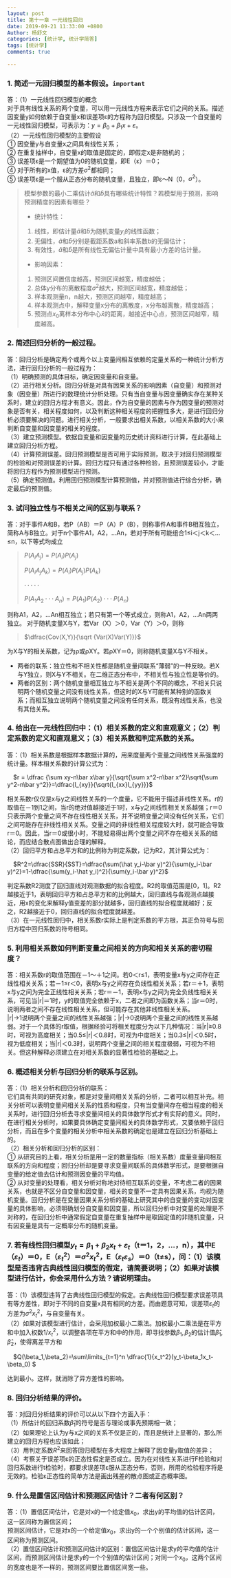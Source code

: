 ```yaml
---
layout: post
title: 第十一章 一元线性回归
date: 2019-09-21 11:33:00 +0800
Author: 杨舒文
categories: [统计学, 统计学简答]
tags: [统计学]
comments: true

---
```


### 1. 简述一元回归模型的基本假设。`important`

答：（1）一元线性回归模型的概念  
对于具有线性关系的两个变量，可以用一元线性方程来表示它们之间的关系。描述因变量y如何依赖于自变量x和误差项ε的方程称为回归模型。只涉及一个自变量的一元线性回归模型，可表示为：$y=\beta_0+\beta_1x+\varepsilon$。   
（2）一元线性回归模型的主要假设  
① 因变量y与自变量x之间具有线性关系；  
② 在重复抽样中，自变量x的取值是固定的，即假定x是非随机的；  
③ 误差项ε是一个期望值为0的随机变量，即E（ε）＝0；  
④ 对于所有的x值，ε的方差$\sigma^2$都相同；   
⑤ 误差项ε是一个服从正态分布的随机变量，且独立，即ε～N（0，$\sigma^2$）。   

> 模型参数的最小二乘估计$\hat a$和$\hat b$具有哪些统计特性？若模型用于预测，影响预测精度的因素有哪些？
>
> - 统计特性：
>
> 1. 线性，即估计量$\hat a$和$\hat b$为随机变量$y_i$的线性函数；
> 2. 无偏性，$\hat a$和$\hat b$分别是截距系数a和斜率系数b的无偏估计；
> 3. 有效性，$\hat a$和$\hat b$是所有线性无偏估计量中具有最小方差的估计量。
>
> - 影响因素：
>
> 1. 预测区间置信度越高，预测区间越宽，精度越低；
> 2. 总体y分布的离散程度$\sigma^2$越大，预测区间越宽，精度越低；
> 3. 样本观测量n，n越大，预测区间越窄，精度越高；
> 4. 样本观测点中，解释变量x分布的离散度，x分布越离散，精度越高；
> 5. 预测点$x_0$离样本分布中心$\bar x$的距离，越接近中心点，预测区间越窄，精度越高。



### 2. 简述回归分析的一般过程。

答：回归分析是确定两个或两个以上变量间相互依赖的定量关系的一种统计分析方法，进行回归分析的一般过程为：  
（1）明确预测的具体目标，确定因变量和自变量。  
（2）进行相关分析。回归分析是对具有因果关系的影响因素（自变量）和预测对象（因变量）所进行的数理统计分析处理。只有当自变量与因变量确实存在某种关系时，建立的回归方程才有意义。因此，作为自变量的因素与作为因变量的预测对象是否有关，相关程度如何，以及判断这种相关程度的把握性多大，是进行回归分析必须要解决的问题。进行相关分析，一般要求出相关系数，以相关系数的大小来判断自变量和因变量的相关的程度。  
（3）建立预测模型。依据自变量和因变量的历史统计资料进行计算，在此基础上建立回归分析方程。  
（4）计算预测误差。回归预测模型是否可用于实际预测，取决于对回归预测模型的检验和对预测误差的计算。回归方程只有通过各种检验，且预测误差较小，才能将回归方程作为预测模型进行预测。  
（5）确定预测值。利用回归预测模型计算预测值，并对预测值进行综合分析，确定最后的预测值。



### 3. 试问独立性与不相关之间的区别与联系？

答：对于事件A和B，若P（AB）＝P（A）P（B），则称事件A和事件B相互独立，简称A与B独立。对于n个事件A1，A2，…An，若对于所有可能组合1≤i＜j＜k＜…≤n，以下等式均成立 

> $P(A_iA_j)=P(A_i)P(A_j)$
>
> $P(A_iA_jA_k)=P(A_i)P(A_j)P(A_k)$
>
> $·····$
>
> $P(A_1A_2···A_n)=P(A_1)P(A_2)···P(A_n)$

则称A1，A2，…An相互独立；若只有第一个等式成立，则称A1，A2，…An两两独立。
对于随机变量X与Y，若Var（X）＞0，Var（Y）＞0，则称

> $\dfrac{Cov(X,Y)}{\sqrt {Var(X)Var(Y)}}$

为X与Y的相关系数，记为ρ或ρXY。若ρXY＝0，则称随机变量X与Y不相关。

- 两者的联系：独立性和不相关性都是随机变量间联系“薄弱”的一种反映。若X与Y独立，则X与Y不相关。在二维正态分布中，不相关性与独立性是等价的。  
- 两者的区别：两个随机变量相互独立与不相关是两个不同的概念，不相关只说明两个随机变量之间没有线性关系，但这时的X与Y可能有某种别的函数关系；而相互独立说明两个随机变量之间没有任何关系，既没有线性关系，也没有其他关系。



### 4. 给出在一元线性回归中：（1）相关系数的定义和直观意义；（2）判定系数的定义和直观意义；（3）相关系数和判定系数的关系。

答：（1）相关系数是根据样本数据计算的，用来度量两个变量之间线性关系强度的统计量。样本相关系数的计算公式为：  

&ensp;&ensp;$r = \dfrac {\sum xy-n\bar x\bar y}{\sqrt{\sum x^2-n\bar x^2}\sqrt{\sum y^2-n\bar y^2}}=\dfrac{l_{xy}}{\sqrt{l_{xx}l_{yy}}}$  

相关系数r仅仅是x与y之间线性关系的一个度量，它不能用于描述非线性关系。r的取值在－1到1之间，当r的绝对值越接近于1时，x与y之间线性相关关系越强；r＝0只表示两个变量之间不存在线性相关关系，并不说明变量之间没有任何关系，它们之间可能存在非线性相关关系。变量之间的非线性相关程度较大时，就可能会导致r＝0。因此，当r＝0或很小时，不能轻易得出两个变量之间不存在相关关系的结论，而应结合散点图做出合理的解释。  
（2）回归平方和占总平方和的比例称为判定系数，记为R2，其计算公式为：  

&ensp;&ensp;$R^2=\dfrac{SSR}{SST}=\dfrac{\sum(\hat y_i-\bar y)^2}{\sum(y_i-\bar y)^2}=1-\dfrac{\sum(y_i-\hat y_i)^2}{\sum(y_i-\bar y)^2}$  

判定系数R2测度了回归直线对观测数据的拟合程度。R2的取值范围是[0，1]。R2越接近于1，表明回归平方和占总平方和的比例越大，回归直线与各观测点越接近，用x的变化来解释y值变差的部分就越多，回归直线的拟合程度就越好；反之，R2越接近于0，回归直线的拟合程度就越差。  
（3）在一元线性回归中，相关系数r实际上是判定系数的平方根，其正负符号与回归方程中回归系数的符号相同。



### 5. 利用相关系数如何判断变量之间相关的方向和相关关系的密切程度？

答：相关系数r的取值范围在－1～＋1之间。若0＜r≤1，表明变量x与y之间存在正线性相关关系；若－1≤r＜0，表明x与y之间存在负线性相关关系；若r＝＋1，表明x与y之间为完全正线性相关关系；若r＝－1，表明x与y之间为完全负线性相关关系，可见当\|r\|＝1时，y的取值完全依赖于x，二者之间即为函数关系；当r＝0时，说明两者之间不存在线性相关关系，但可能存在其他非线性相关关系。  
\|r\|→1说明两个变量之间的线性关系越强；\|r\|→0说明两个变量之间的线性关系越弱。对于一个具体的r取值，根据经验可将相关程度分为以下几种情况：当\|r\|≥0.8时，可视为高度相关；当0.5≤\|r\|＜0.8时，可视为中度相关；当0.3≤\|r\|＜0.5时，视为低度相关；当\|r\|＜0.3时，说明两个变量之间的相关程度极弱，可视为不相关。但这种解释必须建立在对相关系数的显著性检验的基础之上。  



### 6. 概述相关分析与回归分析的联系与区别。

答：（1）相关分析和回归分析的联系：  
它们具有共同的研究对象，都是对变量间相关关系的分析，二者可以相互补充。相关分析可以表明变量间相关关系的性质和程度，只有当变量间存在相当程度的相关关系时，进行回归分析去寻求变量间相关的具体数学形式才有实际的意义。同时，在进行相关分析时，如果要具体确定变量间相关的具体数学形式，又要依赖于回归分析，而且在多个变量的相关分析中相关系数的确定也是建立在回归分析基础上的。  
（2）相关分析和回归分析的区别：  
① 从研究目的上看，相关分析是用一定的数量指标（相关系数）度量变量间相互联系的方向和程度；回归分析却是要寻求变量间联系的具体数学形式，是要根据自变量的给定值去估计和预测因变量的平均值。  
② 从对变量的处理看，相关分析对称地对待相互联系的变量，不考虑二者的因果关系，也就是不区分自变量和因变量，相关的变量不一定具有因果关系，均视为随机变量。回归分析是在变量因果关系分析的基础上研究其中的自变量的变动对因变量的具体影响，必须明确划分自变量和因变量，所以回归分析中对变量的处理是不对称的，在回归分析中通常假定自变量在重复抽样中是取固定值的非随机变量，只有因变量是具有一定概率分布的随机变量。



### 7. 若有线性回归模型$y_t=\beta_1+\beta_2x_t+\varepsilon_t$（t＝1，2，…，n），其中E（$\varepsilon_t$）＝0，E（$\varepsilon_t^2$）＝$\sigma^2x_t^2$，E（$\varepsilon_t \varepsilon_s$）＝0（t≠s），问：（1）该模型是否违背古典线性回归模型的假定，请简要说明；（2）如果对该模型进行估计，你会采用什么方法？请说明理由。

答：（1）该模型违背了古典线性回归模型的假定。古典线性回归模型要求误差项具有等方差性，即对于不同的自变量x具有相同的方差。而由题意可知，误差项$\varepsilon_t$的方差为$\sigma^2x_t^2$，与自变量有关。  
（2）如果对该模型进行估计，会采用加权最小二乘法。加权最小二乘法是在平方和中加入权数$1/x_t^2$，以调整各项在平方和中的作用，即寻找参数$\beta_1,\beta_2$的估计值$\hat \beta_1, \hat \beta_2$，使得离差平方和  

&ensp;&ensp;$Q(\beta_1,\beta_2)=\sum\limits_{t=1}^n \dfrac{1}{x_t^2}(y_t-\beta_1x_t-\beta_0) $  

达到最小。这样，就消除了异方差性的影响。



### 8. 回归分析结果的评价。

答：对回归分析结果的评价可以从以下四个方面入手：  
（1）所估计的回归系数$\hat \beta_1$的符号是否与理论或事先预期相一致；  
（2）如果理论上认为y与x之间的关系不仅是正的，而且是统计上显著的，那么所建立的回归方程也应该如此；  
（3）用判定系数$R^2$来回答回归模型在多大程度上解释了因变量y取值的差异；  
（4）考察关于误差项ε的正态性假定是否成立。因为在对线性关系进行F检验和对回归系数进行t检验时，都要求误差项ε服从正态分布，否则，所用的检验程序将是无效的。检验ε正态性的简单方法是画出残差的散点图或正态概率图。  



### 9. 什么是置信区间估计和预测区间估计？二者有何区别？

答：（1）置信区间估计，它是对x的一个给定值$x_0$，求出y的平均值的估计区间，这一区间称为置信区间；  
预测区间估计，它是对x的一个给定值$x_0$，求出y的一个个别值的估计区间，这一区间称为预测区间。  
（2）置信区间估计和预测区间估计的区别：置信区间估计是求y的平均值的估计区间，而预测区间估计是求y的一个个别值的估计区间；对同一个$x_0$，这两个区间的宽度也是不一样的，预测区间要比置信区间宽一些。
